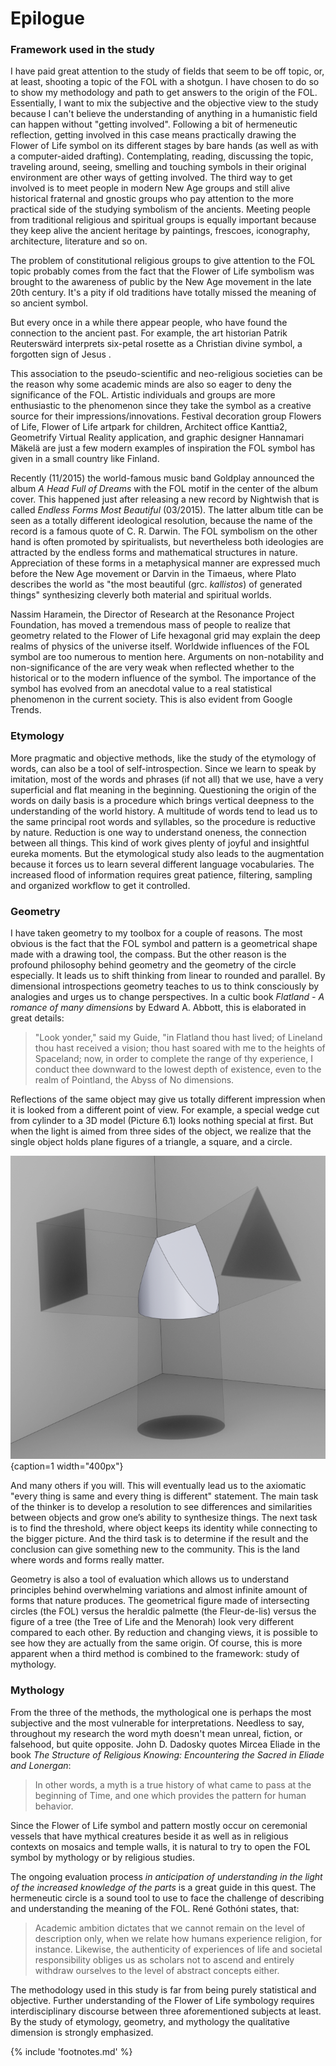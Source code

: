 # Epilogue


### Framework used in the study

I have paid great attention to the study of fields that seem to be off topic, or, at least, shooting a topic of the FOL with a shotgun. I have chosen to do so to show my methodology and path to get answers to the origin of the FOL. Essentially, I want to mix the subjective and the objective view to the study because I can't believe the understanding of anything in a humanistic field can happen without "getting involved". Following a bit of hermeneutic reflection<!-- cite author="René Gothóni" title="Words Matter. Hermeneutics in the Study of Religions" date="2011" location="" type="book" href="#" -->, getting involved in this case means practically drawing the Flower of Life symbol on its different stages by bare hands (as well as with a computer-aided drafting). Contemplating, reading, discussing the topic, traveling around, seeing, smelling and touching symbols in their original environment are other ways of getting involved. The third way to get involved is to meet people in modern New Age groups and still alive historical fraternal and gnostic groups who pay attention to the more practical side of the studying symbolism of the ancients. Meeting people from traditional religious and spiritual groups is equally important because they keep alive the ancient heritage by paintings, frescoes, iconography, architecture, literature and so on.

The problem of constitutional religious groups to give attention to the FOL topic probably comes from the fact that the Flower of Life symbolism was brought to the awareness of public by the New Age movement in the late 20th century. It's a pity if old traditions have totally missed the meaning of so ancient symbol.

But every once in a while there appear people, who have found the connection to the ancient past. For example, the art historian Patrik Reuterswärd interprets six-petal rosette as a Christian divine symbol, a forgotten sign of Jesus<!-- cite author="Patrik Reuterswärd" title="Forgotten symbols of God (Stockholm studies in history of art)" date="1986" location="Pages 103-105" type="book" href="#" --> <!-- cite author="Dalia-Ruth Halperin" title="Illuminating in Micrography: The Catalan Micrography" date="2013" location="Page 185, footnote" type="book" href="#" -->.

This association to the pseudo-scientific and neo-religious societies can be the reason why some academic minds are also so eager to deny the significance of the FOL. Artistic individuals and groups are more enthusiastic to the phenomenon since they take the symbol as a creative source for their impressions/innovations. Festival decoration group Flowers of Life<!-- cite author="flowersoflife.net" title="Flower of Life decorations" date="" location="" type="website" href="http://www.flowersoflife.net/" -->, Flower of Life artpark for children<!-- cite author="karlsson-sutisna.com" title="Flower Of Life Artpark" date="" location="" type="website" href="http://www.artpark.karlsson-sutisna.com/" -->, Architect office Kanttia2<!-- cite author="kanttia2.fi" title="Kanttia 2 architect office" date="" location="" type="website" href="http://kanttia2.fi/" -->, Geometrify Virtual Reality application<!-- cite author="geometrify.net" title="Geometrify - Music for Your Eyes" date="" location="" type="website" href="http://geometrify.net/" -->, and graphic designer Hannamari Mäkelä<!-- cite author="hannamarimakela.com" title="Geometric paintings" date="" location="" type="website" href="http://www.hannamarimakela.com/Geometriset-maalaukset-Geometric-paintings/" --> are just a few modern examples of inspiration the FOL symbol has given in a small country like Finland.

Recently (11/2015) the world-famous music band Goldplay announced the album *A Head Full of Dreams* with the FOL motif in the center of the album cover<!-- cite author="musictimes.com" title="Coldplay New Album A Head Full of Dreams Release Date, Tracklist, Cover and Single Revealed" date="" location="" type="website" href="http://www.musictimes.com/articles/53680/20151106/coldplay-new-album-head-full-dreams-release-date-tracklist-cover.htm" -->. This happened just after releasing a new record by Nightwish that is called *Endless Forms Most Beautiful* (03/2015). The latter album title can be seen as a totally different ideological resolution, because the name of the record is a famous quote of C. R. Darwin. The FOL symbolism on the other hand is often promoted by spiritualists, but nevertheless both ideologies are attracted by the endless forms and mathematical structures in nature. Appreciation of these forms in a metaphysical manner are expressed much before the New Age movement or Darvin in the Timaeus, where Plato describes the world as "the most beautiful (grc. *kallistos*) of generated things"<!-- cite author="Dominic O'Meara" title="The Beauty Of The World In Plato's Timaeus" date="2014" location="" type="article" href="http://www.nsu.ru/classics/schole/8/8-1-omeara.pdf" --> synthesizing cleverly both material and spiritual worlds.

Nassim Haramein, the Director of Research at the Resonance Project Foundation<!-- cite author="resonance.is" title="Resonance Project Foundation" date="" location="" type="website" href="http://resonance.is/" -->, has moved a tremendous mass of people to realize that geometry related to the Flower of Life hexagonal grid may explain the deep realms of physics of the universe itself. Worldwide influences of the FOL symbol are too numerous to mention here. Arguments on non-notability and non-significance of the are very weak when reflected whether to the historical or to the modern influence of the symbol. The importance of the symbol has evolved from an anecdotal value to a real statistical phenomenon in the current society. This is also evident from Google Trends<!-- cite author="google.com" title="Flower of Life - Google Trends" date="" location="" type="website" href="https://www.google.com/trends/explore#q=%2Fm%2F06f1ff&cmpt=q&tz=Etc%2FGMT-2" -->.


### Etymology

More pragmatic and objective methods, like the study of the etymology of words, can also be a tool of self-introspection. Since we learn to speak by imitation, most of the words and phrases (if not all) that we use, have a very superficial and flat meaning in the beginning. Questioning the origin of the words on daily basis is a procedure which brings vertical deepness to the understanding of the world history. A multitude of words tend to lead us to the same principal root words and syllables, so the procedure is reductive by nature. Reduction is one way to understand oneness, the connection between all things. This kind of work gives plenty of joyful and insightful eureka moments. But the etymological study also leads to the augmentation because it forces us to learn several different language vocabularies. The increased flood of information requires great patience, filtering, sampling and organized workflow to get it controlled.


### Geometry

I have taken geometry to my toolbox for a couple of reasons. The most obvious is the fact that the FOL symbol and pattern is a geometrical shape made with a drawing tool, the compass. But the other reason is the profound philosophy behind geometry and the geometry of the circle especially. It leads us to shift thinking from linear to rounded and parallel. By dimensional introspections geometry teaches to us to think consciously by analogies and urges us to change perspectives. In a cultic book *Flatland - A romance of many dimensions* by Edward A. Abbott, this is elaborated in great details:

> "Look yonder," said my Guide, "in Flatland thou hast lived; of Lineland thou hast received a vision; thou hast soared with me to the heights of Spaceland; now, in order to complete the range of thy experience, I conduct thee downward to the lowest depth of existence, even to the realm of Pointland, the Abyss of No dimensions.<!-- cite author="Edward A. Abbott" title="Flatland - A romance of many dimensions" date="1891" location="Chapter 20" type="book" href="http://www.geom.uiuc.edu/~banchoff/Flatland/" -->

Reflections of the same object may give us totally different impression when it is looked from a different point of view. For example, a special wedge cut from cylinder to a 3D model (Picture 6.1) looks nothing special at first. But when the light is aimed from three sides of the object, we realize that the single object holds plane figures of a triangle, a square, and a circle.

![Cylindrical wedge projections © Antti Oinonen](/media/3dobject.png){caption=1 width="400px"}

And many others if you will. This will eventually lead us to the axiomatic "every thing is same and every thing is different" statement. The main task of the thinker is to develop a resolution to see differences and similarities between objects and grow one’s ability to synthesize things. The next task is to find the threshold, where object keeps its identity while connecting to the bigger picture. And the third task is to determine if the result and the conclusion can give something new to the community. This is the land where words and forms really matter.

Geometry is also a tool of evaluation which allows us to understand principles behind overwhelming variations and almost infinite amount of forms that nature produces. The geometrical figure made of intersecting circles (the FOL) versus the heraldic palmette (the Fleur-de-lis) versus the figure of a tree (the Tree of Life and the Menorah) look very different compared to each other. By reduction and changing views, it is possible to see how they are actually from the same origin. Of course, this is more apparent when a third method is combined to the framework: study of mythology.



### Mythology

From the three of the methods, the mythological one is perhaps the most subjective and the most vulnerable for interpretations. Needless to say, throughout my research the word myth doesn't mean unreal, fiction, or falsehood, but quite opposite. John D. Dadosky quotes Mircea Eliade in the book *The Structure of Religious Knowing: Encountering the Sacred in Eliade and Lonergan*:

> In other words, a myth is a true history of what came to pass at the beginning of Time, and one which provides the pattern for human behavior.<!-- cite author="John D. Dadosky" title="The Structure of Religious Knowing: Encountering the Sacred in Eliade and Lonergan" date="2004" location="" type="book" href="#" -->

Since the Flower of Life symbol and pattern mostly occur on ceremonial vessels that have mythical creatures beside it as well as in religious contexts on mosaics and temple walls, it is natural to try to open the FOL symbol by mythology or by religious studies.

The ongoing evaluation process *in anticipation of understanding in the light of the increased knowledge of the parts* is a great guide in this quest. The hermeneutic circle is a sound tool to use to face the challenge of describing and understanding the meaning of the FOL. René Gothóni states, that:

> Academic ambition dictates that we cannot remain on the level of description only, when we relate how humans experience religion, for instance. Likewise, the authenticity of experiences of life and societal responsibility obliges us as scholars not to ascend and entirely withdraw ourselves to the level of abstract concepts either.<!-- cite author="René Gothóni" title="Words Matter. Hermeneutics in the Study of Religions" date="2011" location="Page 1" type="book" href="#" -->

The methodology used in this study is far from being purely statistical and objective. Further understanding of the Flower of Life symbology requires interdisciplinary discourse between three aforementioned subjects at least. By the study of etymology, geometry, and mythology the qualitative dimension is strongly emphasized.

{% include 'footnotes.md' %}
